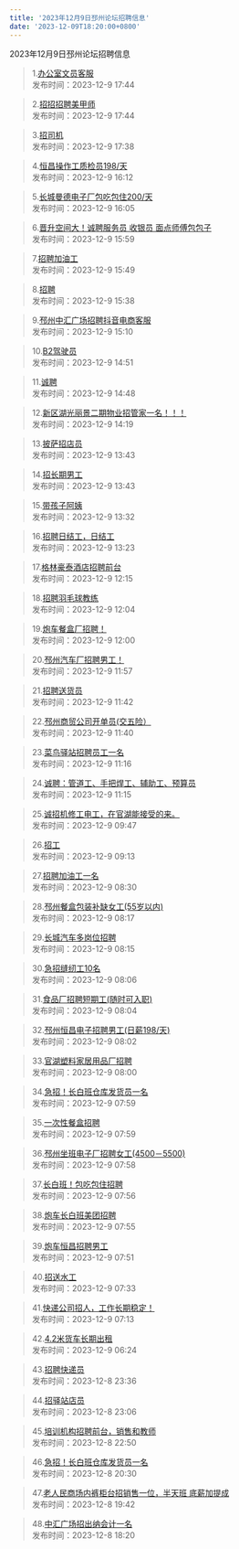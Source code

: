 ```yaml
---
title: '2023年12月9日邳州论坛招聘信息'
date: '2023-12-09T18:20:00+0800'
---
```

2023年12月9日邳州论坛招聘信息
<!--more-->
>1.[办公室文员客服](https://www.pzzc.net/forum.php?mod=viewthread&tid=10375436)<br>
>发布时间：2023-12-9 17:44

>2.[招招招聘美甲师](https://www.pzzc.net/forum.php?mod=viewthread&tid=10375435)<br>
>发布时间：2023-12-9 17:44

>3.[招司机](https://www.pzzc.net/forum.php?mod=viewthread&tid=10375433)<br>
>发布时间：2023-12-9 17:38

>4.[恒昌操作工质检员198/天](https://www.pzzc.net/forum.php?mod=viewthread&tid=10375425)<br>
>发布时间：2023-12-9 16:12

>5.[长城曼德电子厂包吃包住200/天](https://www.pzzc.net/forum.php?mod=viewthread&tid=10375424)<br>
>发布时间：2023-12-9 16:05

>6.[晋升空间大！诚聘服务员 收银员 面点师傅包包子](https://www.pzzc.net/forum.php?mod=viewthread&tid=10375423)<br>
>发布时间：2023-12-9 15:59

>7.[招聘加油工](https://www.pzzc.net/forum.php?mod=viewthread&tid=10375422)<br>
>发布时间：2023-12-9 15:49

>8.[招聘](https://www.pzzc.net/forum.php?mod=viewthread&tid=10375420)<br>
>发布时间：2023-12-9 15:38

>9.[邳州中汇广场招聘抖音电商客服](https://www.pzzc.net/forum.php?mod=viewthread&tid=10375417)<br>
>发布时间：2023-12-9 15:10

>10.[B2驾驶员](https://www.pzzc.net/forum.php?mod=viewthread&tid=10375413)<br>
>发布时间：2023-12-9 14:51

>11.[诚聘](https://www.pzzc.net/forum.php?mod=viewthread&tid=10375409)<br>
>发布时间：2023-12-9 14:48

>12.[新区湖光丽景二期物业招管家一名！！！](https://www.pzzc.net/forum.php?mod=viewthread&tid=10375404)<br>
>发布时间：2023-12-9 14:19

>13.[披萨招店员](https://www.pzzc.net/forum.php?mod=viewthread&tid=10375395)<br>
>发布时间：2023-12-9 13:43

>14.[招长期男工](https://www.pzzc.net/forum.php?mod=viewthread&tid=10375394)<br>
>发布时间：2023-12-9 13:43

>15.[带孩子阿姨](https://www.pzzc.net/forum.php?mod=viewthread&tid=10375390)<br>
>发布时间：2023-12-9 13:32

>16.[招聘日结工，日结工](https://www.pzzc.net/forum.php?mod=viewthread&tid=10375385)<br>
>发布时间：2023-12-9 13:23

>17.[格林豪泰酒店招聘前台](https://www.pzzc.net/forum.php?mod=viewthread&tid=10375368)<br>
>发布时间：2023-12-9 12:15

>18.[招聘羽毛球教练](https://www.pzzc.net/forum.php?mod=viewthread&tid=10375367)<br>
>发布时间：2023-12-9 12:04

>19.[炮车餐盒厂招聘！](https://www.pzzc.net/forum.php?mod=viewthread&tid=10375366)<br>
>发布时间：2023-12-9 12:00

>20.[邳州汽车厂招聘男工！](https://www.pzzc.net/forum.php?mod=viewthread&tid=10375364)<br>
>发布时间：2023-12-9 11:57

>21.[招聘送货员](https://www.pzzc.net/forum.php?mod=viewthread&tid=10375360)<br>
>发布时间：2023-12-9 11:42

>22.[邳州商贸公司开单员(交五险）](https://www.pzzc.net/forum.php?mod=viewthread&tid=10375359)<br>
>发布时间：2023-12-9 11:40

>23.[菜鸟驿站招聘员工一名](https://www.pzzc.net/forum.php?mod=viewthread&tid=10375355)<br>
>发布时间：2023-12-9 11:16

>24.[诚聘：管道工、手把焊工、辅助工、预算员](https://www.pzzc.net/forum.php?mod=viewthread&tid=10375354)<br>
>发布时间：2023-12-9 11:15

>25.[诚招机修工电工，在官湖能接受的来。](https://www.pzzc.net/forum.php?mod=viewthread&tid=10375329)<br>
>发布时间：2023-12-9 09:47

>26.[招工](https://www.pzzc.net/forum.php?mod=viewthread&tid=10375320)<br>
>发布时间：2023-12-9 09:13

>27.[招聘加油工一名](https://www.pzzc.net/forum.php?mod=viewthread&tid=10375312)<br>
>发布时间：2023-12-9 08:30

>28.[邳州餐盒包装补缺女工(55岁以内)](https://www.pzzc.net/forum.php?mod=viewthread&tid=10375309)<br>
>发布时间：2023-12-9 08:17

>29.[长城汽车多岗位招聘](https://www.pzzc.net/forum.php?mod=viewthread&tid=10375308)<br>
>发布时间：2023-12-9 08:15

>30.[急招缝纫工10名](https://www.pzzc.net/forum.php?mod=viewthread&tid=10375307)<br>
>发布时间：2023-12-9 08:06

>31.[食品厂招聘短期工(随时可入职)](https://www.pzzc.net/forum.php?mod=viewthread&tid=10375305)<br>
>发布时间：2023-12-9 08:04

>32.[邳州恒昌电子招聘男工(日薪198/天)](https://www.pzzc.net/forum.php?mod=viewthread&tid=10375304)<br>
>发布时间：2023-12-9 08:02

>33.[官湖塑料家居用品厂招聘](https://www.pzzc.net/forum.php?mod=viewthread&tid=10375303)<br>
>发布时间：2023-12-9 08:00

>34.[急招！长白班仓库发货员一名](https://www.pzzc.net/forum.php?mod=viewthread&tid=10375302)<br>
>发布时间：2023-12-9 07:59

>35.[一次性餐盒招聘](https://www.pzzc.net/forum.php?mod=viewthread&tid=10375301)<br>
>发布时间：2023-12-9 07:59

>36.[邳州坐班电子厂招聘女工(4500－5500)](https://www.pzzc.net/forum.php?mod=viewthread&tid=10375299)<br>
>发布时间：2023-12-9 07:58

>37.[长白班！包吃包住招聘](https://www.pzzc.net/forum.php?mod=viewthread&tid=10375297)<br>
>发布时间：2023-12-9 07:56

>38.[炮车长白班美团招聘](https://www.pzzc.net/forum.php?mod=viewthread&tid=10375294)<br>
>发布时间：2023-12-9 07:55

>39.[炮车恒昌招聘男工](https://www.pzzc.net/forum.php?mod=viewthread&tid=10375290)<br>
>发布时间：2023-12-9 07:51

>40.[招送水工](https://www.pzzc.net/forum.php?mod=viewthread&tid=10375288)<br>
>发布时间：2023-12-9 07:33

>41.[快递公司招人，工作长期稳定！](https://www.pzzc.net/forum.php?mod=viewthread&tid=10375287)<br>
>发布时间：2023-12-9 07:13

>42.[4.2米货车长期出租](https://www.pzzc.net/forum.php?mod=viewthread&tid=10375281)<br>
>发布时间：2023-12-9 06:24

>43.[招聘快递员](https://www.pzzc.net/forum.php?mod=viewthread&tid=10375271)<br>
>发布时间：2023-12-8 23:36

>44.[招驿站店员](https://www.pzzc.net/forum.php?mod=viewthread&tid=10375269)<br>
>发布时间：2023-12-8 23:06

>45.[培训机构招聘前台，销售和教师](https://www.pzzc.net/forum.php?mod=viewthread&tid=10375266)<br>
>发布时间：2023-12-8 22:50

>46.[急招！长白班仓库发货员一名](https://www.pzzc.net/forum.php?mod=viewthread&tid=10375259)<br>
>发布时间：2023-12-8 20:30

>47.[老人民商场内裤柜台招销售一位，半天班 底薪加提成](https://www.pzzc.net/forum.php?mod=viewthread&tid=10375248)<br>
>发布时间：2023-12-8 19:42

>48.[中汇广场招出纳会计一名](https://www.pzzc.net/forum.php?mod=viewthread&tid=10375243)<br>
>发布时间：2023-12-8 18:20

